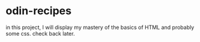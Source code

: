 # odin-recipes 
in this project, I will display my mastery of the basics of HTML and probably some css. check back later.


